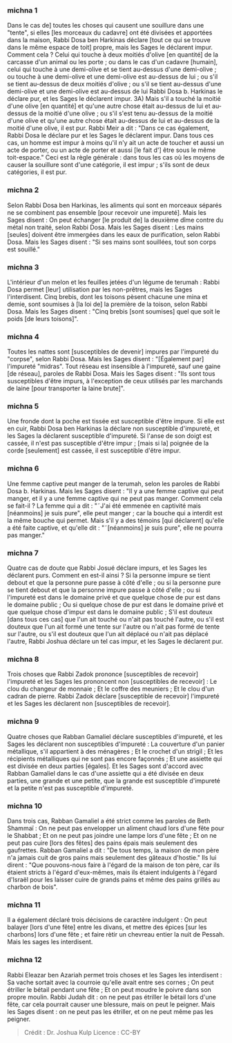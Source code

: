 
### michna 1
Dans le cas de] toutes les choses qui causent une souillure dans une "tente", si elles [les morceaux du cadavre] ont été divisées et apportées dans la maison, Rabbi Dosa ben Harkinas déclare [tout ce qui se trouve dans le même espace de toit] propre, mais les Sages le déclarent impur. Comment cela ? Celui qui touche à deux moitiés d'olive [en quantité] de la carcasse d'un animal ou les porte ; ou dans le cas d'un cadavre [humain], celui qui touche à une demi-olive et se tient au-dessus d'une demi-olive ; ou touche à une demi-olive et une demi-olive est au-dessus de lui ; ou s'il se tient au-dessus de deux moitiés d'olive ; ou s'il se tient au-dessus d'une demi-olive et une demi-olive est au-dessus de lui Rabbi Dosa b. Harkinas le déclare pur, et les Sages le déclarent impur. 3A) Mais s'il a touché la moitié d'une olive [en quantité] et qu'une autre chose était au-dessus de lui et au-dessus de la moitié d'une olive ; ou s'il s'est tenu au-dessus de la moitié d'une olive et qu'une autre chose était au-dessus de lui et au-dessus de la moitié d'une olive, il est pur. Rabbi Meir a dit : "Dans ce cas également, Rabbi Dosa le déclare pur et les Sages le déclarent impur. Dans tous ces cas, un homme est impur à moins qu'il n'y ait un acte de toucher et aussi un acte de porter, ou un acte de porter et aussi [le fait d'] être sous le même toit-espace." Ceci est la règle générale : dans tous les cas où les moyens de causer la souillure sont d'une catégorie, il est impur ; s'ils sont de deux catégories, il est pur.

### michna 2
Selon Rabbi Dosa ben Harkinas, les aliments qui sont en morceaux séparés ne se combinent pas ensemble [pour recevoir une impureté]. Mais les Sages disent : On peut échanger [le produit de] la deuxième dîme contre du métal non traité, selon Rabbi Dosa. Mais les Sages disent : Les mains [seules] doivent être immergées dans les eaux de purification, selon Rabbi Dosa. Mais les Sages disent : "Si ses mains sont souillées, tout son corps est souillé."

### michna 3
L'intérieur d'un melon et les feuilles jetées d'un légume de terumah : Rabbi Dosa permet [leur] utilisation par les non-prêtres, mais les Sages l'interdisent. Cinq brebis, dont les toisons pèsent chacune une mina et demie, sont soumises à [la loi de] la première de la toison, selon Rabbi Dosa. Mais les Sages disent : "Cinq brebis [sont soumises] quel que soit le poids [de leurs toisons]".

### michna 4
Toutes les nattes sont [susceptibles de devenir] impures par l'impureté du "corpse", selon Rabbi Dosa. Mais les Sages disent : "[Également par] l'impureté "midras". Tout réseau est insensible à l'impureté, sauf une gaine [de réseau], paroles de Rabbi Dosa. Mais les Sages disent : "Ils sont tous susceptibles d'être impurs, à l'exception de ceux utilisés par les marchands de laine [pour transporter la laine brute]".

### michna 5
Une fronde dont la poche est tissée est susceptible d'être impure. Si elle est en cuir, Rabbi Dosa ben Harkinas la déclare non susceptible d'impureté, et les Sages la déclarent susceptible d'impureté. Si l'anse de son doigt est cassée, il n'est pas susceptible d'être impur ; [mais si la] poignée de la corde [seulement] est cassée, il est susceptible d'être impur.

### michna 6
Une femme captive peut manger de la terumah, selon les paroles de Rabbi Dosa b. Harkinas. Mais les Sages disent : "Il y a une femme captive qui peut manger, et il y a une femme captive qui ne peut pas manger. Comment cela se fait-il ? La femme qui a dit : "˜J'ai été emmenée en captivité mais [néanmoins] je suis pure", elle peut manger ; car la bouche qui a interdit est la même bouche qui permet. Mais s'il y a des témoins [qui déclarent] qu'elle a été faite captive, et qu'elle dit : "˜[néanmoins] je suis pure", elle ne pourra pas manger."

### michna 7
Quatre cas de doute que Rabbi Josué déclare impurs, et les Sages les déclarent purs. Comment en est-il ainsi ? Si la personne impure se tient debout et que la personne pure passe à côté d'elle ; ou si la personne pure se tient debout et que la personne impure passe à côté d'elle ; ou si l'impureté est dans le domaine privé et que quelque chose de pur est dans le domaine public ; Ou si quelque chose de pur est dans le domaine privé et que quelque chose d'impur est dans le domaine public ; S'il est douteux [dans tous ces cas] que l'un ait touché ou n'ait pas touché l'autre, ou s'il est douteux que l'un ait formé une tente sur l'autre ou n'ait pas formé de tente sur l'autre, ou s'il est douteux que l'un ait déplacé ou n'ait pas déplacé l'autre, Rabbi Joshua déclare un tel cas impur, et les Sages le déclarent pur.

### michna 8
Trois choses que Rabbi Zadok prononce [susceptibles de recevoir] l'impureté et les Sages les prononcent non [susceptibles de recevoir] : Le clou du changeur de monnaie ; Et le coffre des meuniers ; Et le clou d'un cadran de pierre. Rabbi Zadok déclare [susceptible de recevoir] l'impureté et les Sages les déclarent non [susceptibles de recevoir].

### michna 9
Quatre choses que Rabban Gamaliel déclare susceptibles d'impureté, et les Sages les déclarent non susceptibles d'impureté : La couverture d'un panier métallique, s'il appartient à des ménagères ; Et le crochet d'un strigil ; Et les récipients métalliques qui ne sont pas encore façonnés ; Et une assiette qui est divisée en deux parties [égales]. Et les Sages sont d'accord avec Rabban Gamaliel dans le cas d'une assiette qui a été divisée en deux parties, une grande et une petite, que la grande est susceptible d'impureté et la petite n'est pas susceptible d'impureté.

### michna 10
Dans trois cas, Rabban Gamaliel a été strict comme les paroles de Beth Shammaï : On ne peut pas envelopper un aliment chaud lors d'une fête pour le Shabbat ; Et on ne peut pas joindre une lampe lors d'une fête ; Et on ne peut pas cuire [lors des fêtes] des pains épais mais seulement des gaufrettes. Rabban Gamaliel a dit :  "De tous temps, la maison de mon père n'a jamais cuit de gros pains mais seulement des gâteaux d'hostie." Ils lui dirent : "Que pouvons-nous faire à l'égard de la maison de ton père, car ils étaient stricts à l'égard d'eux-mêmes, mais ils étaient indulgents à l'égard d'Israël pour les laisser cuire de grands pains et même des pains grillés au charbon de bois".

### michna 11
Il a également déclaré trois décisions de caractère indulgent : On peut balayer [lors d'une fête] entre les divans, et mettre des épices [sur les charbons] lors d'une fête ; et faire rètir un chevreau entier la nuit de Pessah. Mais les sages les interdisent.

### michna 12
Rabbi Eleazar ben Azariah permet trois choses et les Sages les interdisent : Sa vache sortait avec la courroie qu'elle avait entre ses cornes ; On peut étriller le bétail pendant une fête ; Et on peut moudre le poivre dans son propre moulin. Rabbi Judah dit : on ne peut pas étriller le bétail lors d'une fête, car cela pourrait causer une blessure, mais on peut le peigner. Mais les Sages disent : on ne peut pas les étriller, et on ne peut même pas les peigner.

>Crédit : Dr. Joshua Kulp
>Licence : CC-BY